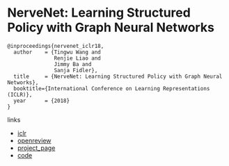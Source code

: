 # NerveNet: Learning Structured Policy with Graph Neural Networks

```
@inproceedings{nervenet_iclr18,
  author    = {Tingwu Wang and
               Renjie Liao and
               Jimmy Ba and
               Sanja Fidler},
  title     = {NerveNet: Learning Structured Policy with Graph Neural Networks},
  booktitle={International Conference on Learning Representations (ICLR)},
  year      = {2018}
}
```

links
- [iclr](https://iclr.cc/Conferences/2018/Schedule?showEvent=66)
- [openreview](https://openreview.net/forum?id=S1sqHMZCb)
- [project_page](http://www.cs.toronto.edu/~tingwuwang/nervenet.html)
- [code](https://github.com/WilsonWangTHU/NerveNet)
